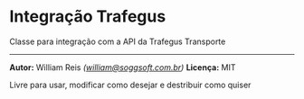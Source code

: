 # Integração Trafegus
Classe para integração com a API da Trafegus Transporte

---
**Autor:**  William Reis *(william@soggsoft.com.br)*
**Licença:** MIT

Livre para usar, modificar como desejar e destribuir como quiser